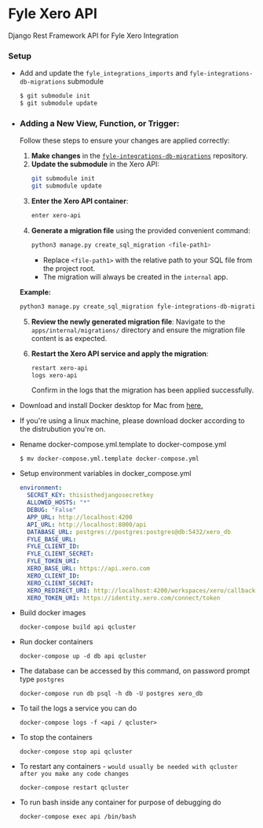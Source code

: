 # Fyle Xero API
Django Rest Framework API for Fyle Xero Integration

### Setup

* Add and update the `fyle_integrations_imports` and `fyle-integrations-db-migrations` submodule
    ```bash
    $ git submodule init
    $ git submodule update
    ```

* ### Adding a New View, Function, or Trigger:
    Follow these steps to ensure your changes are applied correctly:

    1. **Make changes** in the [`fyle-integrations-db-migrations`](https://github.com/fylein/fyle-integrations-db-migrations) repository.
    2. **Update the submodule** in the Xero API:
        ```bash
        git submodule init
        git submodule update
        ```
    3. **Enter the Xero API container**:
        ```bash
        enter xero-api
        ```
    4. **Generate a migration file** using the provided convenient command:
        ```bash
        python3 manage.py create_sql_migration <file-path1>
        ```
        - Replace `<file-path1>` with the relative path to your SQL file from the project root.
        - The migration will always be created in the `internal` app.

    **Example:**
    ```bash
    python3 manage.py create_sql_migration fyle-integrations-db-migrations/xero/functions/re_export_expenses_xero.sql
    ```

    5. **Review the newly generated migration file**:
        Navigate to the `apps/internal/migrations/` directory and ensure the migration file content is as expected.

    6. **Restart the Xero API service and apply the migration**:
        ```bash
        restart xero-api
        logs xero-api
        ```
        Confirm in the logs that the migration has been applied successfully.


* Download and install Docker desktop for Mac from [here.](https://www.docker.com/products/docker-desktop)

* If you're using a linux machine, please download docker according to the distrubution you're on.

* Rename docker-compose.yml.template to docker-compose.yml

    ```
    $ mv docker-compose.yml.template docker-compose.yml
    ```

* Setup environment variables in docker_compose.yml

    ```yaml
    environment:
      SECRET_KEY: thisisthedjangosecretkey
      ALLOWED_HOSTS: "*"
      DEBUG: "False"
      APP_URL: http://localhost:4200
      API_URL: http://localhost:8000/api
      DATABASE_URL: postgres://postgres:postgres@db:5432/xero_db
      FYLE_BASE_URL:
      FYLE_CLIENT_ID:
      FYLE_CLIENT_SECRET:
      FYLE_TOKEN_URI:
      XERO_BASE_URL: https://api.xero.com
      XERO_CLIENT_ID:
      XERO_CLIENT_SECRET:
      XERO_REDIRECT_URI: http://localhost:4200/workspaces/xero/callback
      XERO_TOKEN_URI: https://identity.xero.com/connect/token
   ```

* Build docker images

    ```
    docker-compose build api qcluster
    ```

* Run docker containers

    ```
    docker-compose up -d db api qcluster
    ```

* The database can be accessed by this command, on password prompt type `postgres`

    ```
    docker-compose run db psql -h db -U postgres xero_db
    ```

* To tail the logs a service you can do

    ```
    docker-compose logs -f <api / qcluster>
    ```

* To stop the containers

    ```
    docker-compose stop api qcluster
    ```

* To restart any containers - `would usually be needed with qcluster after you make any code changes`

    ```
    docker-compose restart qcluster
    ```

* To run bash inside any container for purpose of debugging do

    ```
    docker-compose exec api /bin/bash
    ```
